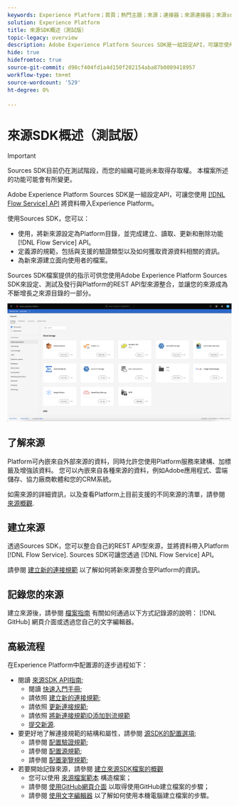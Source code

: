 ```yaml
---
keywords: Experience Platform；首頁；熱門主題；來源；連接器；來源連接器；來源sdk;sdk; SDK
solution: Experience Platform
title: 來源SDK概述（測試版）
topic-legacy: overview
description: Adobe Experience Platform Sources SDK是一組設定API，可讓您使用流量服務API整合REST API型來源，將資料帶入Experience Platform。
hide: true
hidefromtoc: true
source-git-commit: d98cf404fd1a4d150f202154aba87b0089418957
workflow-type: tm+mt
source-wordcount: '529'
ht-degree: 0%

---
```


# 來源SDK概述（測試版）

>[!IMPORTANT]
>
>Sources SDK目前仍在測試階段，而您的組織可能尚未取得存取權。 本檔案所述的功能可能會有所變更。

Adobe Experience Platform Sources SDK是一組設定API，可讓您使用 [[!DNL Flow Service] API](https://www.adobe.io/experience-platform-apis/references/flow-service/) 將資料帶入Experience Platform。

使用Sources SDK，您可以：

* 使用，將新來源設定為Platform目錄，並完成建立、讀取、更新和刪除功能 [!DNL Flow Service] API。
* 定義源的規範，包括與支援的驗證類型以及如何獲取資源資料相關的資訊。
* 為新來源建立面向使用者的檔案。

Sources SDK檔案提供的指示可供您使用Adobe Experience Platform Sources SDK來設定、測試及發行與Platform的REST API型來源整合，並讓您的來源成為不斷增長之來源目錄的一部分。

![目錄](./assets/catalog.png)

## 了解來源

Platform可內嵌來自外部來源的資料，同時允許您使用Platform服務來建構、加標籤及增強該資料。 您可以內嵌來自各種來源的資料，例如Adobe應用程式、雲端儲存、協力廠商軟體和您的CRM系統。

如需來源的詳細資訊，以及查看Platform上目前支援的不同來源的清單，請參閱 [來源概觀](../home.md).

## 建立來源

透過Sources SDK，您可以整合自己的REST API型來源，並將資料帶入Platform [!DNL Flow Service]. Sources SDK可讓您透過 [!DNL Flow Service] API。

請參閱 [建立新的連接規範](./api/api-overview.md) 以了解如何將新來源整合至Platform的資訊。

## 記錄您的來源

建立來源後，請參閱 [檔案指南](./documentation/doc-overview.md) 有關如何通過以下方式記錄源的說明： [!DNL GitHub] 網頁介面或透過您自己的文字編輯器。

## 高級流程

在Experience Platform中配置源的逐步過程如下：

* 閱讀 [來源SDK API指南](./api/api-overview.md);
   * 閱讀 [快速入門手冊](./api/getting-started.md);
   * 請依照 [建立新的連接規範](./api/create.md);
   * 請依照 [更新連接規範](./api/update-connection-specs.md);
   * 請依照 [將新連接規範ID添加到流規範](./api/update-flow-specs.md)
   * [提交新源](./api/submit.md).
* 要更好地了解連接規範的結構和屬性，請參閱 [源SDK的配置選項](./config/config.md);
   * 請參閱 [配置驗證規範](./config/authspec.md);
   * 請參閱 [配置源規範](./config/sourcespec.md);
   * 請參閱 [配置瀏覽規範](./config/explorespec.md);
* 若要開始記錄來源，請參閱 [建立來源SDK檔案的概觀](./documentation/doc-overview.md)
   * 您可以使用 [來源檔案範本](./documentation/template.md) 構造檔案；
   * 請參閱 [使用GitHub網頁介面](./documentation/github.md) 以取得使用GitHub建立檔案的步驟；
   * 請參閱 [使用文字編輯器](./documentation/text-editor.md) 以了解如何使用本機電腦建立檔案的步驟。

